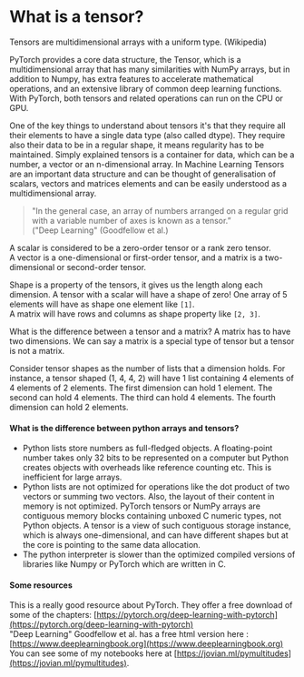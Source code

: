 # What is a tensor?

Tensors are multidimensional arrays with a uniform type. (Wikipedia)

PyTorch provides a core data structure, the Tensor, which is a multidimensional array that has many similarities with NumPy arrays, but in addition to Numpy, has extra features to accelerate mathematical operations, and an extensive library of common deep learning functions. With PyTorch, both tensors and related operations can run on the CPU or GPU.


<!-- <p align="center">
  <img src="/images/vs/image1.png"  width="750"  title="vs code">&nbsp;&nbsp;&nbsp;&nbsp;&nbsp;
</p>   -->

One of the key things to understand about tensors it's that they require all their elements to have a single data type (also called dtype). They require also their data to be in a regular shape, it means regularity has to be maintained.
Simply explained tensors is a container for data, which can be a number, a vector or an n-dimensional array.
In Machine Learning Tensors are an important data structure and can be thought of generalisation of scalars, vectors and matrices elements and can be easily understood as a multidimensional array.  

> "In the general case, an array of numbers arranged on a regular grid with a variable number of axes is known as a tensor.”  
("Deep Learning" (Goodfellow et al.)  

A scalar is considered to be a zero-order tensor or a rank zero tensor.  
A vector is a one-dimensional or first-order tensor, and a matrix is a two-dimensional or second-order tensor.  

Shape is a property of the tensors, it gives us the length along each dimension. A tensor with a scalar will have a shape of zero! One array of 5 elements will have as shape one element like `[1]`.  
A matrix will have rows and columns as shape property like `[2, 3]`.  

What is the difference between a tensor and a matrix? A matrix has to have two dimensions. We can say a matrix is a special type of tensor but a tensor is not a matrix.  

Consider tensor shapes as the number of lists that a dimension holds. For instance, a tensor shaped (1, 4, 4, 2) will have 1 list containing 4 elements of 4 elements of 2 elements.
The first dimension can hold 1 element. The second can hold 4 elements. The third can hold 4 elements. The fourth dimension can hold 2 elements.

#### What is the difference between python arrays and tensors?

- Python lists store numbers as full-fledged objects. A floating-point number takes only 32 bits to be represented on a computer but Python creates objects with overheads like reference counting etc. This is inefficient for large arrays.  
- Python lists are not optimized for operations like the dot product of two vectors or summing two vectors. Also, the layout of their content in memory is not optimized. PyTorch tensors or NumPy arrays are contiguous memory blocks containing unboxed C numeric types, not Python objects. A tensor is a view of such contiguous storage instance, which is always one-dimensional, and can have different shapes but at the core is pointing to the same data allocation.  
- The python interpreter is slower than the optimized compiled versions of libraries like Numpy or PyTorch which are written in C.




#### Some resources


This is a really good resource about PyTorch. They offer a free download of some of the chapters: [https://pytorch.org/deep-learning-with-pytorch](https://pytorch.org/deep-learning-with-pytorch)  
"Deep Learning" Goodfellow et al. has a free html version here : [https://www.deeplearningbook.org](https://www.deeplearningbook.org)  
You can see some of my notebooks here at [https://jovian.ml/pymultitudes](https://jovian.ml/pymultitudes).

<!--

Here's the table of contents:

1. TOC
{:toc}

## Basic setup

Jekyll requires blog post files to be named according to the following format:

`YEAR-MONTH-DAY-filename.md`

Where `YEAR` is a four-digit number, `MONTH` and `DAY` are both two-digit numbers, and `filename` is whatever file name you choose, to remind yourself what this post is about. `.md` is the file extension for markdown files.

The first line of the file should start with a single hash character, then a space, then your title. This is how you create a "*level 1 heading*" in markdown. Then you can create level 2, 3, etc headings as you wish but repeating the hash character, such as you see in the line `## File names` above.

## Basic formatting

You can use *italics*, **bold**, `code font text`, and create [links](https://www.markdownguide.org/cheat-sheet/). Here's a footnote [^1]. Here's a horizontal rule:

---

## Lists

Here's a list:

- item 1
- item 2

And a numbered list:

1. item 1
1. item 2

## Boxes and stuff

> This is a quotation

{% include alert.html text="You can include alert boxes" %}

...and...

{% include info.html text="You can include info boxes" %}

## Images

![](/images/logo.png "fast.ai's logo")

## Code

General preformatted text:

    # Do a thing
    do_thing()

Python code and output:

```python
# Prints '2'
print(1+1)
```

    2

## Tables

| Column 1 | Column 2 |
|-|-|
| A thing | Another thing |

## Footnotes

[^1]: This is the footnote.

-->
